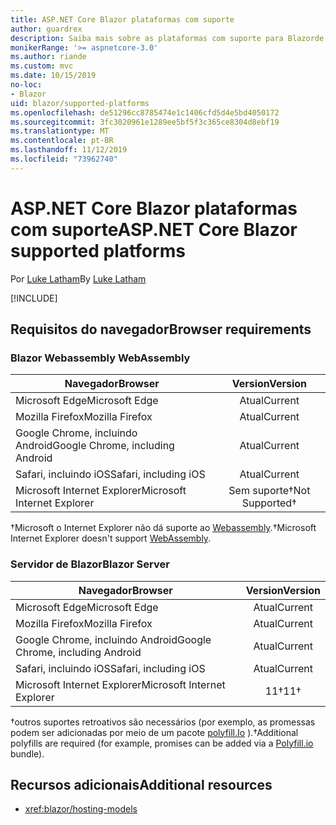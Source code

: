 ```yaml
---
title: ASP.NET Core Blazor plataformas com suporte
author: guardrex
description: Saiba mais sobre as plataformas com suporte para Blazorde ASP.NET Core.
monikerRange: '>= aspnetcore-3.0'
ms.author: riande
ms.custom: mvc
ms.date: 10/15/2019
no-loc:
- Blazor
uid: blazor/supported-platforms
ms.openlocfilehash: de51296cc8785474e1c1406cfd5d4e5bd4050172
ms.sourcegitcommit: 3fc3020961e1289ee5bf5f3c365ce8304d8ebf19
ms.translationtype: MT
ms.contentlocale: pt-BR
ms.lasthandoff: 11/12/2019
ms.locfileid: "73962740"
---
```

# <a name="aspnet-core-opno-locblazor-supported-platforms"></a><span data-ttu-id="ddb9d-103">ASP.NET Core Blazor plataformas com suporte</span><span class="sxs-lookup"><span data-stu-id="ddb9d-103">ASP.NET Core Blazor supported platforms</span></span>

<span data-ttu-id="ddb9d-104">Por [Luke Latham](https://github.com/guardrex)</span><span class="sxs-lookup"><span data-stu-id="ddb9d-104">By [Luke Latham](https://github.com/guardrex)</span></span>

[!INCLUDE[](~/includes/blazorwasm-preview-notice.md)]

## <a name="browser-requirements"></a><span data-ttu-id="ddb9d-105">Requisitos do navegador</span><span class="sxs-lookup"><span data-stu-id="ddb9d-105">Browser requirements</span></span>

### <a name="opno-locblazor-webassembly"></a>Blazor<span data-ttu-id="ddb9d-106"> Webassembly</span><span class="sxs-lookup"><span data-stu-id="ddb9d-106"> WebAssembly</span></span>

| <span data-ttu-id="ddb9d-107">Navegador</span><span class="sxs-lookup"><span data-stu-id="ddb9d-107">Browser</span></span>                          | <span data-ttu-id="ddb9d-108">Version</span><span class="sxs-lookup"><span data-stu-id="ddb9d-108">Version</span></span>               |
| -------------------------------- | :-------------------: |
| <span data-ttu-id="ddb9d-109">Microsoft Edge</span><span class="sxs-lookup"><span data-stu-id="ddb9d-109">Microsoft Edge</span></span>                   | <span data-ttu-id="ddb9d-110">Atual</span><span class="sxs-lookup"><span data-stu-id="ddb9d-110">Current</span></span>               |
| <span data-ttu-id="ddb9d-111">Mozilla Firefox</span><span class="sxs-lookup"><span data-stu-id="ddb9d-111">Mozilla Firefox</span></span>                  | <span data-ttu-id="ddb9d-112">Atual</span><span class="sxs-lookup"><span data-stu-id="ddb9d-112">Current</span></span>               |
| <span data-ttu-id="ddb9d-113">Google Chrome, incluindo Android</span><span class="sxs-lookup"><span data-stu-id="ddb9d-113">Google Chrome, including Android</span></span> | <span data-ttu-id="ddb9d-114">Atual</span><span class="sxs-lookup"><span data-stu-id="ddb9d-114">Current</span></span>               |
| <span data-ttu-id="ddb9d-115">Safari, incluindo iOS</span><span class="sxs-lookup"><span data-stu-id="ddb9d-115">Safari, including iOS</span></span>            | <span data-ttu-id="ddb9d-116">Atual</span><span class="sxs-lookup"><span data-stu-id="ddb9d-116">Current</span></span>               |
| <span data-ttu-id="ddb9d-117">Microsoft Internet Explorer</span><span class="sxs-lookup"><span data-stu-id="ddb9d-117">Microsoft Internet Explorer</span></span>      | <span data-ttu-id="ddb9d-118">Sem suporte&dagger;</span><span class="sxs-lookup"><span data-stu-id="ddb9d-118">Not Supported&dagger;</span></span> |

<span data-ttu-id="ddb9d-119">&dagger;Microsoft o Internet Explorer não dá suporte ao [Webassembly](https://webassembly.org).</span><span class="sxs-lookup"><span data-stu-id="ddb9d-119">&dagger;Microsoft Internet Explorer doesn't support [WebAssembly](https://webassembly.org).</span></span>

### <a name="opno-locblazor-server"></a><span data-ttu-id="ddb9d-120">Servidor de Blazor</span><span class="sxs-lookup"><span data-stu-id="ddb9d-120">Blazor Server</span></span>

| <span data-ttu-id="ddb9d-121">Navegador</span><span class="sxs-lookup"><span data-stu-id="ddb9d-121">Browser</span></span>                          | <span data-ttu-id="ddb9d-122">Version</span><span class="sxs-lookup"><span data-stu-id="ddb9d-122">Version</span></span>    |
| -------------------------------- | :--------: |
| <span data-ttu-id="ddb9d-123">Microsoft Edge</span><span class="sxs-lookup"><span data-stu-id="ddb9d-123">Microsoft Edge</span></span>                   | <span data-ttu-id="ddb9d-124">Atual</span><span class="sxs-lookup"><span data-stu-id="ddb9d-124">Current</span></span>    |
| <span data-ttu-id="ddb9d-125">Mozilla Firefox</span><span class="sxs-lookup"><span data-stu-id="ddb9d-125">Mozilla Firefox</span></span>                  | <span data-ttu-id="ddb9d-126">Atual</span><span class="sxs-lookup"><span data-stu-id="ddb9d-126">Current</span></span>    |
| <span data-ttu-id="ddb9d-127">Google Chrome, incluindo Android</span><span class="sxs-lookup"><span data-stu-id="ddb9d-127">Google Chrome, including Android</span></span> | <span data-ttu-id="ddb9d-128">Atual</span><span class="sxs-lookup"><span data-stu-id="ddb9d-128">Current</span></span>    |
| <span data-ttu-id="ddb9d-129">Safari, incluindo iOS</span><span class="sxs-lookup"><span data-stu-id="ddb9d-129">Safari, including iOS</span></span>            | <span data-ttu-id="ddb9d-130">Atual</span><span class="sxs-lookup"><span data-stu-id="ddb9d-130">Current</span></span>    |
| <span data-ttu-id="ddb9d-131">Microsoft Internet Explorer</span><span class="sxs-lookup"><span data-stu-id="ddb9d-131">Microsoft Internet Explorer</span></span>      | <span data-ttu-id="ddb9d-132">11&dagger;</span><span class="sxs-lookup"><span data-stu-id="ddb9d-132">11&dagger;</span></span> |

<span data-ttu-id="ddb9d-133">&dagger;outros suportes retroativos são necessários (por exemplo, as promessas podem ser adicionadas por meio de um pacote [polyfill.Io](https://polyfill.io/v3/) ).</span><span class="sxs-lookup"><span data-stu-id="ddb9d-133">&dagger;Additional polyfills are required (for example, promises can be added via a [Polyfill.io](https://polyfill.io/v3/) bundle).</span></span>

## <a name="additional-resources"></a><span data-ttu-id="ddb9d-134">Recursos adicionais</span><span class="sxs-lookup"><span data-stu-id="ddb9d-134">Additional resources</span></span>

* <xref:blazor/hosting-models>
